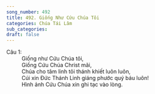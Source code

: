 ```yaml
---
song_number: 492
title: 492. Giống Như Cứu Chúa Tôi
categories: Chúa Tái Lâm
sub_categories: 
draft: false
---
```

<dl><dt>Câu 1:</dt><dd data-verse="1">Giống như Cứu Chúa tôi, <br/>Giống Cứu Chúa Christ mãi, <br/>Chúa cho tâm linh tôi thánh khiết luôn luôn, <br/>Cúi xin Đức Thánh Linh giáng phước quý báu luôn! <br/>Hình ảnh Cứu Chúa xin ghi tạc vào lòng. </dd></dl>